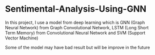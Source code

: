 # Sentimental-Analysis-Using-GNN

In this project, I use a model from deep learning which is GNN (Graph Neural Network) from Graph Convolutional Network, LSTM (Long Short Term Memory) from Convolutional Neural Network and SVM (Support Vector Machine)

Some of the model may have bad result but will be improve in the future
